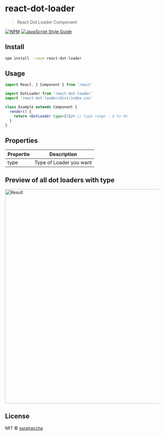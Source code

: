 # react-dot-loader

> React Dot Loader Component 

[![NPM](https://img.shields.io/npm/v/react-dot-loader.svg)](https://www.npmjs.com/package/react-dot-loader) [![JavaScript Style Guide](https://img.shields.io/badge/code_style-standard-brightgreen.svg)](https://standardjs.com)

## Install

```bash
npm install --save react-dot-loader
```

## Usage

```jsx
import React, { Component } from 'react'

import DotLoader from 'react-dot-loader'
import 'react-dot-loader/dist/index.css'

class Example extends Component {
  render() {
    return <DotLoader type={5}/> // type range - 0 to 49
  }
}
```

## Properties

| Propertie    | Description                    |
| ------------ | ------------------------------ |
|    type      | Type of Loader you want        |



## Preview of all dot loaders with type 

<img src="./dot-loader.gif" alt="Result" width="1000" height="700" />


## License


MIT © [surajraccha](https://github.com/surajraccha)

